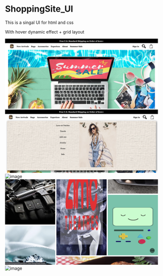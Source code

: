 # ShoppingSite_UI


This is a singal UI for html and css 

With hover dynamic effect + grid layout


![image](https://github.com/xiaoqing-z/ShoppingSite_UI/blob/master/index.png)
![image](https://github.com/xiaoqing-z/ShoppingSite_UI/blob/master/hover.png)
![image](https://github.com/xiaoqing-z/ShoppingSite_UI/blob/master/1.png)
![image](https://github.com/xiaoqing-z/ShoppingSite_UI/blob/master/2.png)
![image](https://github.com/xiaoqing-z/ShoppingSite_UI/blob/master/3.png)
